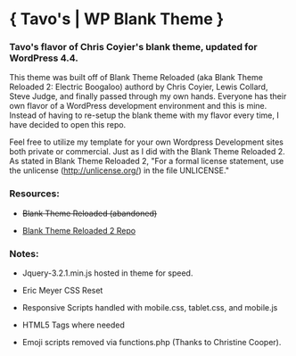 # { Tavo's | WP Blank Theme }

### Tavo's flavor of Chris Coyier's blank theme, updated for WordPress 4.4.

This theme was built off of Blank Theme Reloaded (aka Blank Theme Reloaded 2: Electric Boogaloo) authord by Chris Coyier, Lewis Collard, Steve Judge, and finally passed through my own hands. Everyone has their own flavor of a WordPress development environment and this is mine. Instead of having to re-setup the blank theme with my flavor every time, I have decided to open this repo.

Feel free to utilize my template for your own Wordpress Development sites both private or commercial. Just as I did with the Blank Theme Reloaded 2. As stated in Blank Theme Reloaded 2, "For a formal license statement, use the unlicense (http://unlicense.org/) in the file UNLICENSE."

### Resources:

* ~~Blank Theme Reloaded (abandoned)~~ 

* [Blank Theme Reloaded 2 Repo](https://github.com/lewiscollard/blank-theme-reloaded)

### Notes:

* Jquery-3.2.1.min.js hosted in theme for speed.

* Eric Meyer CSS Reset

* Responsive Scripts handled with mobile.css, tablet.css, and mobile.js

* HTML5 Tags where needed

* Emoji scripts removed via functions.php (Thanks to Christine Cooper).



